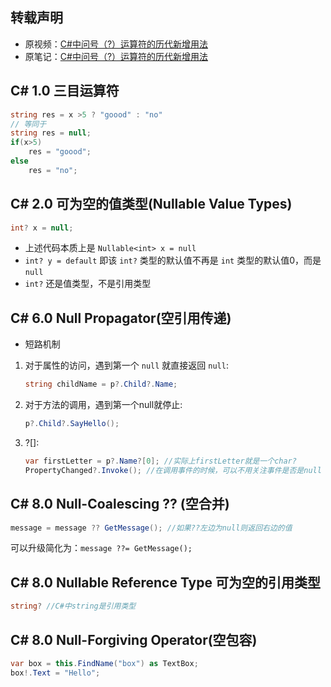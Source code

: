 ## 转载声明
- 原视频：[C#中问号（?）运算符的历代新增用法](https://www.bilibili.com/video/BV15X4y187br)
- 原笔记：[C#中问号（?）运算符的历代新增用法](https://www.cnblogs.com/xavierxiu/p/17995341)

## C# 1.0 三目运算符
```cs
string res = x >5 ? "goood" : "no"
// 等同于
string res = null;
if(x>5)
    res = "goood";
else
    res = "no";
```

## C# 2.0 可为空的值类型(Nullable Value Types)
```cs
int? x = null;
```
- 上述代码本质上是 `Nullable<int> x = null`
- `int? y = default` 即该 `int?` 类型的默认值不再是 `int` 类型的默认值0，而是 `null`
- `int?` 还是值类型，不是引用类型

## C# 6.0 Null Propagator(空引用传递)
- 短路机制
1. 对于属性的访问，遇到第一个 `null` 就直接返回 `null`:
    ```cs
    string childName = p?.Child?.Name;
    ```

2. 对于方法的调用，遇到第一个null就停止:
    ```cs
    p?.Child?.SayHello();
    ```

3. ?[]:
    ```cs
    var firstLetter = p?.Name?[0]; //实际上firstLetter就是一个char?
    PropertyChanged?.Invoke(); //在调用事件的时候，可以不用关注事件是否是null
    ```
## C# 8.0 Null-Coalescing ?? (空合并)
```cs
message = message ?? GetMessage(); //如果??左边为null则返回右边的值
```
可以升级简化为：`message ??= GetMessage();`

## C# 8.0 Nullable Reference Type 可为空的引用类型
```cs
string? //C#中string是引用类型
```

## C# 8.0 Null-Forgiving Operator(空包容)
```cs
var box = this.FindName("box") as TextBox;
box!.Text = "Hello";
```


